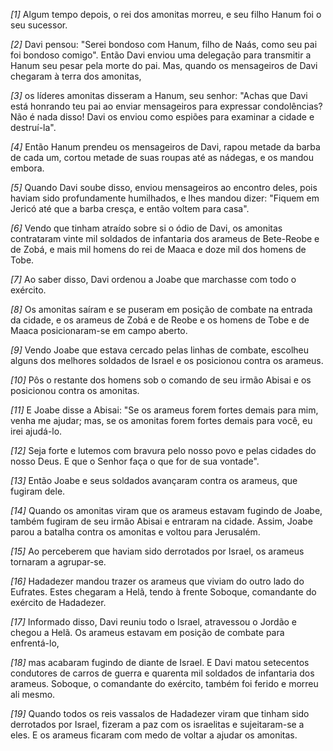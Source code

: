 *[1]* Algum tempo depois, o rei dos amonitas morreu, e seu filho Hanum foi o seu sucessor.

*[2]* Davi pensou: "Serei bondoso com Hanum, filho de Naás, como seu pai foi bondoso comigo". Então Davi enviou uma delegação para transmitir a Hanum seu pesar pela morte do pai. Mas, quando os mensageiros de Davi chegaram à terra dos amonitas,

*[3]* os líderes amonitas disseram a Hanum, seu senhor: "Achas que Davi está honrando teu pai ao enviar mensageiros para expressar condolências? Não é nada disso! Davi os enviou como espiões para examinar a cidade e destruí-la".

*[4]* Então Hanum prendeu os mensageiros de Davi, rapou metade da barba de cada um, cortou metade de suas roupas até as nádegas, e os mandou embora.

*[5]* Quando Davi soube disso, enviou mensageiros ao encontro deles, pois haviam sido profundamente humilhados, e lhes mandou dizer: "Fiquem em Jericó até que a barba cresça, e então voltem para casa".

*[6]* Vendo que tinham atraído sobre si o ódio de Davi, os amonitas contrataram vinte mil soldados de infantaria dos arameus de Bete-Reobe e de Zobá, e mais mil homens do rei de Maaca e doze mil dos homens de Tobe.

*[7]* Ao saber disso, Davi ordenou a Joabe que marchasse com todo o exército.

*[8]* Os amonitas saíram e se puseram em posição de combate na entrada da cidade, e os arameus de Zobá e de Reobe e os homens de Tobe e de Maaca posicionaram-se em campo aberto.

*[9]* Vendo Joabe que estava cercado pelas linhas de combate, escolheu alguns dos melhores soldados de Israel e os posicionou contra os arameus.

*[10]* Pôs o restante dos homens sob o comando de seu irmão Abisai e os posicionou contra os amonitas.

*[11]* E Joabe disse a Abisai: "Se os arameus forem fortes demais para mim, venha me ajudar; mas, se os amonitas forem fortes demais para você, eu irei ajudá-lo.

*[12]* Seja forte e lutemos com bravura pelo nosso povo e pelas cidades do nosso Deus. E que o Senhor faça o que for de sua vontade".

*[13]* Então Joabe e seus soldados avançaram contra os arameus, que fugiram dele.

*[14]* Quando os amonitas viram que os arameus estavam fugindo de Joabe, também fugiram de seu irmão Abisai e entraram na cidade. Assim, Joabe parou a batalha contra os amonitas e voltou para Jerusalém.

*[15]* Ao perceberem que haviam sido derrotados por Israel, os arameus tornaram a agrupar-se.

*[16]* Hadadezer mandou trazer os arameus que viviam do outro lado do Eufrates. Estes chegaram a Helã, tendo à frente Soboque, comandante do exército de Hadadezer.

*[17]* Informado disso, Davi reuniu todo o Israel, atravessou o Jordão e chegou a Helã. Os arameus estavam em posição de combate para enfrentá-lo,

*[18]* mas acabaram fugindo de diante de Israel. E Davi matou setecentos condutores de carros de guerra e quarenta mil soldados de infantaria dos arameus. Soboque, o comandante do exército, também foi ferido e morreu ali mesmo.

*[19]* Quando todos os reis vassalos de Hadadezer viram que tinham sido derrotados por Israel, fizeram a paz com os israelitas e sujeitaram-se a eles. E os arameus ficaram com medo de voltar a ajudar os amonitas.


